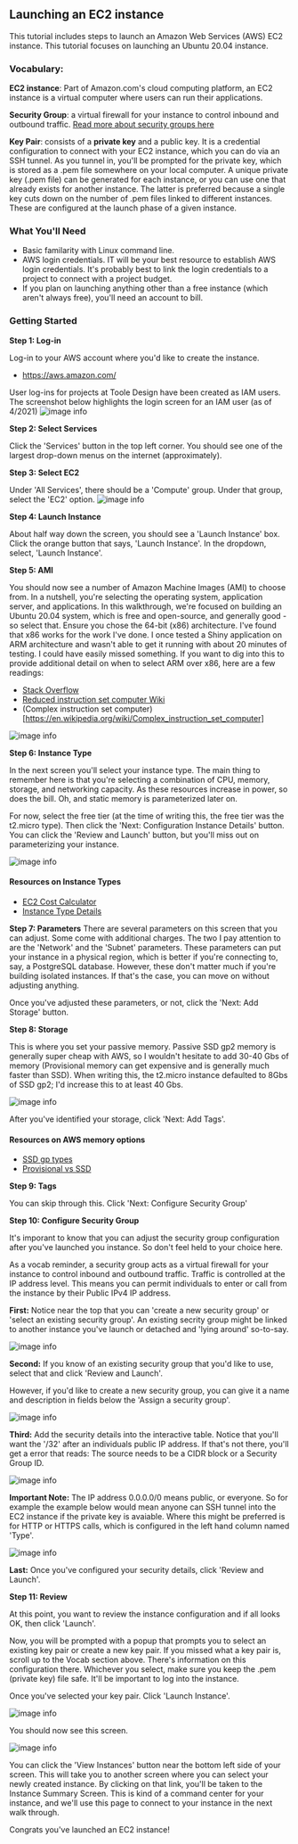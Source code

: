 ## Launching an EC2 instance 

This tutorial includes steps to launch an Amazon Web Services (AWS) EC2 instance. This tutorial focuses on launching an Ubuntu 20.04 instance. 

 ### Vocabulary: 

**EC2 instance**: Part of Amazon.com's cloud computing platform, an EC2 instance is a virtual computer where users can run their applications. 

**Security Group**: a virtual firewall for your instance to control inbound and outbound traffic. [Read more about security groups here](https://docs.aws.amazon.com/vpc/latest/userguide/VPC_SecurityGroups.html)

**Key Pair**: consists of a **private key** and a public key. It is a credential configuration to connect with your EC2 instance, which you can do via an SSH tunnel. As you tunnel in, you'll be prompted for the private key, which is stored as a .pem file somewhere on your local computer. A unique private key (.pem file) can be generated for each instance, or you can use one that already exists for another instance. The latter is preferred because a single key cuts down on the number of .pem files linked to different instances. These are configured at the launch phase of a given instance. 

### What You'll Need

<ul> 
<li> Basic familarity with Linux command line. </li>
<li> AWS login credentials. IT will be your best resource to establish AWS login credentials. It's probably best to link the login credentials to a project to connect with a project budget. </li>
<li> If you plan on launching anything other than a free instance (which aren't always free), you'll need an account to bill. </li>
</ul> 

### Getting Started

**Step 1: Log-in** 

Log-in to your AWS account where you'd like to create the instance.
  - https://aws.amazon.com/

User log-ins for projects at Toole Design have been created as IAM users. The screenshot below highlights the login screen for an IAM user (as of 4/2021)
![image info](./images/aws_login_screen.png)

**Step 2: Select Services**

Click the 'Services' button in the top left corner. You should see one of the largest drop-down menus on the internet (approximately). 

**Step 3: Select EC2** 

Under 'All Services', there should be a 'Compute' group. Under that group, select the 'EC2' option. 
![image info](./images/services.png)

**Step 4: Launch Instance** 

About half way down the screen, you should see a 'Launch Instance' box. Click the orange button that says, 'Launch Instance'. In the dropdown, select, 'Launch Instance'. 

**Step 5: AMI** 

You should now see a number of Amazon Machine Images (AMI) to choose from. In a nutshell, you're selecting the operating system, application server, and applications. In this walkthrough, we're focused on building an Ubuntu 20.04 system, which is free and open-source, and generally good - so select that. Ensure you chose the 64-bit (x86) architecture. I've found that x86 works for the work I've done. I once tested a Shiny application on ARM architecture and wasn't able to get it running with about 20 minutes of testing. I could have easily missed something. If you want to dig into this to provide additional detail on when to select ARM over x86, here are a few readings: 
 - [Stack Overflow](https://stackoverflow.com/questions/14794460/how-does-the-arm-architecture-differ-from-x86) 
 - [Reduced instruction set computer Wiki](https://en.wikipedia.org/wiki/Reduced_instruction_set_computer)
 - (Complex instruction set computer)[https://en.wikipedia.org/wiki/Complex_instruction_set_computer]

![image info](./images/ubuntu_20.04.png)

**Step 6: Instance Type** 

In the next screen you'll select your instance type. The main thing to remember here is that you're selecting a combination of CPU, memory, storage, and networking capacity. As these resources increase in power, so does the bill. Oh, and static memory is parameterized later on. 

For now, select the free tier (at the time of writing this, the free tier was the t2.micro type). Then click the 'Next: Configuration Instance Details' button. You can click the 'Review and Launch' button, but you'll miss out on parameterizing your instance. 

![image info](./images/ec2_free_tier.png)

#### Resources on Instance Types 
- [EC2 Cost Calculator](https://aws.amazon.com/ec2/pricing/)
- [Instance Type Details](https://aws.amazon.com/ec2/instance-types/)

**Step 7: Parameters**
There are several parameters on this screen that you can adjust. Some come with additional charges. The two I pay attention to are the 'Network' and the 'Subnet' parameters. These parameters can put your instance in a physical region, which is better if you're connecting to, say, a PostgreSQL database. However, these don't matter much if you're building isolated instances. If that's the case, you can move on without adjusting anything. 

Once you've adjusted these parameters, or not, click the 'Next: Add Storage' button. 

**Step 8: Storage** 

This is where you set your passive memory. Passive SSD gp2 memory is generally super cheap with AWS, so I wouldn't hesitate to add 30-40 Gbs of memory (Provisional memory can get expensive and is generally much faster than SSD). When writing this, the t2.micro instance defaulted to 8Gbs of SSD gp2; I'd increase this to at least 40 Gbs. 

![image info](./images/memory_selection.png)

After you've identified your storage, click 'Next: Add Tags'. 

#### Resources on AWS memory options 
- [SSD gp types](https://aws.amazon.com/blogs/aws/new-amazon-ebs-gp3-volume-lets-you-provision-performance-separate-from-capacity-and-offers-20-lower-price/#:~:text=Even%20though%20gp2%20offers%20a,storage%20they%20don't%20need.&text=Customers%20looking%20for%20higher%20performance,max%20throughput%20of%20gp2%20volumes.)
- [Provisional vs SSD](https://docs.aws.amazon.com/AWSEC2/latest/UserGuide/ebs-volume-types.html)

**Step 9: Tags** 

You can skip through this. Click 'Next: Configure Security Group'

**Step 10: Configure Security Group** 

It's imporant to know that you can adjust the security group configuration after you've launched you instance. So don't feel held to your choice here. 

As a vocab reminder, a security group acts as a virtual firewall for your instance to control inbound and outbound traffic. Traffic is controlled at the IP address level. This means you can permit individuals to enter or call from the instance by their Public IPv4 IP address. 

**First:** Notice near the top that you can 'create a new security group' or 'select an existing security group'. An existing secrity group might be linked to another instance you've launch or detached and 'lying around' so-to-say. 

![image info](./images/new_existing_sec_group.png)

**Second:** If you know of an existing security group that you'd like to use, select that and click 'Review and Launch'. 

However, if you'd like to create a new security group, you can give it a name and description in fields below the 'Assign a security group'. 

![image info](./images/new_sec_group.png)

**Third:** Add the security details into the interactive table. Notice that you'll want the '/32' after an individuals public IP address.  If that's not there, you'll get a error that reads: The source needs to be a CIDR block or a Security Group ID.

![image info](./images/example_sec_detail.png)

**Important Note:** The IP address  0.0.0.0/0 means public, or everyone. So for example the example below would mean anyone can SSH tunnel into the EC2 instance if the private key is avaiable. Where this might be preferred is for HTTP or HTTPS calls, which is configured in the left hand column named 'Type'. 

![image info](./images/example_public_sec_detail.png)

**Last:** Once you've configured your security details, click 'Review and Launch'.

**Step 11: Review**

At this point, you want to review the instance configuration and if all looks OK, then click 'Launch'. 

Now, you will be prompted with a popup  that prompts you to select an existing key pair or create a new key pair. If you missed what a key pair is, scroll up to the Vocab section above. There's information on this configuration there. Whichever you select, make sure you keep the .pem (private key) file safe. It'll be important to log into the instance. 

Once you've selected your key pair. Click 'Launch Instance'. 

![image info](./images/choose_existing_key_pair.png)

You should now see this screen. 

![image info](./images/launching.png)

You can click the 'View Instances' button near the bottom left side of your screen. This will take you to another screen where you can select your newly created instance. By clicking on that link, you'll be taken to the Instance Summary Screen. This is kind of a command center for your instance, and we'll use this page to connect to your instance in the next walk through. 

Congrats you've launched an EC2 instance! 


